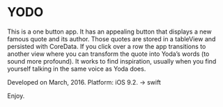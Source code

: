 # YODO 
This is a one button app. It has an appealing button that displays a new famous quote and its author. 
Those quotes are stored in a tableView and persisted with CoreData. If you click over a row the app transitions to another view where you can transform the quote into Yoda’s words (to sound more profound). It works to find inspiration, usually when you find yourself talking in the same voice as Yoda does.

Developed on March, 2016.
Platform: iOS 9.2. -> swift


Enjoy.
